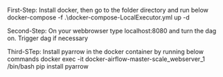 First-Step: Install docker, then go to the folder directory  and run below
docker-compose -f .\docker-compose-LocalExecutor.yml up -d

Second-Step: On your webbrowser type localhost:8080 and turn the dag on. Trigger dag if necessary

Third-STep: Install pyarrow in the docker container by running below commands
docker exec -it docker-airflow-master-scale_webserver_1 /bin/bash
pip install pyarrow

